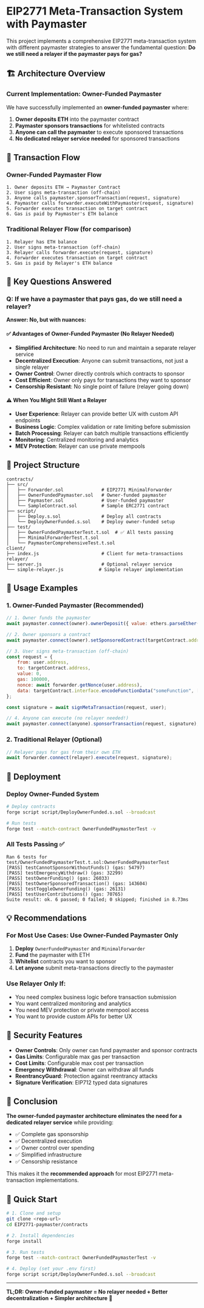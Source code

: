 # EIP2771 Meta-Transaction System with Paymaster

This project implements a comprehensive EIP2771 meta-transaction system with different paymaster strategies to answer the fundamental question: **Do we still need a relayer if the paymaster pays for gas?**

## 🏗️ Architecture Overview

### Current Implementation: Owner-Funded Paymaster

We have successfully implemented an **owner-funded paymaster** where:

1. **Owner deposits ETH** into the paymaster contract
2. **Paymaster sponsors transactions** for whitelisted contracts
3. **Anyone can call the paymaster** to execute sponsored transactions
4. **No dedicated relayer service needed** for sponsored transactions

## 🔄 Transaction Flow

### Owner-Funded Paymaster Flow
```
1. Owner deposits ETH → Paymaster Contract
2. User signs meta-transaction (off-chain)
3. Anyone calls paymaster.sponsorTransaction(request, signature)
4. Paymaster calls forwarder.executeWithPaymaster(request, signature)
5. Forwarder executes transaction on target contract
6. Gas is paid by Paymaster's ETH balance
```

### Traditional Relayer Flow (for comparison)
```
1. Relayer has ETH balance
2. User signs meta-transaction (off-chain)
3. Relayer calls forwarder.execute(request, signature)
4. Forwarder executes transaction on target contract
5. Gas is paid by Relayer's ETH balance
```

## 🤔 Key Questions Answered

### Q: If we have a paymaster that pays gas, do we still need a relayer?

**Answer: No, but with nuances:**

#### ✅ **Advantages of Owner-Funded Paymaster (No Relayer Needed)**
- **Simplified Architecture**: No need to run and maintain a separate relayer service
- **Decentralized Execution**: Anyone can submit transactions, not just a single relayer
- **Owner Control**: Owner directly controls which contracts to sponsor
- **Cost Efficient**: Owner only pays for transactions they want to sponsor
- **Censorship Resistant**: No single point of failure (relayer going down)

#### ⚠️ **When You Might Still Want a Relayer**
- **User Experience**: Relayer can provide better UX with custom API endpoints
- **Business Logic**: Complex validation or rate limiting before submission
- **Batch Processing**: Relayer can batch multiple transactions efficiently
- **Monitoring**: Centralized monitoring and analytics
- **MEV Protection**: Relayer can use private mempools

## 📁 Project Structure

```
contracts/
├── src/
│   ├── Forwarder.sol              # EIP2771 MinimalForwarder
│   ├── OwnerFundedPaymaster.sol   # Owner-funded paymaster
│   ├── Paymaster.sol              # User-funded paymaster  
│   └── SampleContract.sol         # Sample ERC2771 contract
├── script/
│   ├── Deploy.s.sol               # Deploy all contracts
│   └── DeployOwnerFunded.s.sol    # Deploy owner-funded setup
├── test/
│   ├── OwnerFundedPaymasterTest.t.sol  # ✅ All tests passing
│   ├── MinimalForwarderTest.t.sol
│   └── PaymasterComprehensiveTest.t.sol
client/
├── index.js                       # Client for meta-transactions
relayer/
├── server.js                      # Optional relayer service
└── simple-relayer.js             # Simple relayer implementation
```

## 🚀 Usage Examples

### 1. Owner-Funded Paymaster (Recommended)

```javascript
// 1. Owner funds the paymaster
await paymaster.connect(owner).ownerDeposit({ value: ethers.parseEther("1.0") });

// 2. Owner sponsors a contract
await paymaster.connect(owner).setSponsoredContract(targetContract.address, true);

// 3. User signs meta-transaction (off-chain)
const request = {
    from: user.address,
    to: targetContract.address,
    value: 0,
    gas: 100000,
    nonce: await forwarder.getNonce(user.address),
    data: targetContract.interface.encodeFunctionData("someFunction", [args])
};

const signature = await signMetaTransaction(request, user);

// 4. Anyone can execute (no relayer needed!)
await paymaster.connect(anyone).sponsorTransaction(request, signature);
```

### 2. Traditional Relayer (Optional)

```javascript
// Relayer pays for gas from their own ETH
await forwarder.connect(relayer).execute(request, signature);
```

## 🔧 Deployment

### Deploy Owner-Funded System
```bash
# Deploy contracts
forge script script/DeployOwnerFunded.s.sol --broadcast

# Run tests
forge test --match-contract OwnerFundedPaymasterTest -v
```

### All Tests Passing ✅
```
Ran 6 tests for test/OwnerFundedPaymasterTest.t.sol:OwnerFundedPaymasterTest
[PASS] testCannotSponsorWithoutFunds() (gas: 54797)
[PASS] testEmergencyWithdraw() (gas: 32299)
[PASS] testOwnerFunding() (gas: 26033)
[PASS] testOwnerSponsoredTransaction() (gas: 143604)
[PASS] testToggleOwnerFunding() (gas: 26131)
[PASS] testUserContributions() (gas: 70765)
Suite result: ok. 6 passed; 0 failed; 0 skipped; finished in 8.73ms
```

## 💡 Recommendations

### **For Most Use Cases: Use Owner-Funded Paymaster Only**

1. **Deploy** `OwnerFundedPaymaster` and `MinimalForwarder`
2. **Fund** the paymaster with ETH
3. **Whitelist** contracts you want to sponsor
4. **Let anyone** submit meta-transactions directly to the paymaster

### **Use Relayer Only If:**
- You need complex business logic before transaction submission
- You want centralized monitoring and analytics
- You need MEV protection or private mempool access
- You want to provide custom APIs for better UX

## 🔐 Security Features

- **Owner Controls**: Only owner can fund paymaster and sponsor contracts
- **Gas Limits**: Configurable max gas per transaction
- **Cost Limits**: Configurable max cost per transaction  
- **Emergency Withdrawal**: Owner can withdraw all funds
- **ReentrancyGuard**: Protection against reentrancy attacks
- **Signature Verification**: EIP712 typed data signatures

## 🎯 Conclusion

**The owner-funded paymaster architecture eliminates the need for a dedicated relayer service** while providing:
- ✅ Complete gas sponsorship
- ✅ Decentralized execution 
- ✅ Owner control over spending
- ✅ Simplified infrastructure
- ✅ Censorship resistance

This makes it the **recommended approach** for most EIP2771 meta-transaction implementations.

## 🏃 Quick Start

```bash
# 1. Clone and setup
git clone <repo-url>
cd EIP2771-paymaster/contracts

# 2. Install dependencies  
forge install

# 3. Run tests
forge test --match-contract OwnerFundedPaymasterTest -v

# 4. Deploy (set your .env first)
forge script script/DeployOwnerFunded.s.sol --broadcast
```

---

**TL;DR: Owner-funded paymaster = No relayer needed + Better decentralization + Simpler architecture** 🎉
